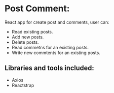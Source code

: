 # Post Comment:
React app for create post and comments, user can:
* Read existing posts.
* Add new posts.
* Delete posts.
* Read commetns for an existing posts.
* Write new commtents for an existing posts.
## Libraries and tools included:
* Axios
* Reactstrap
